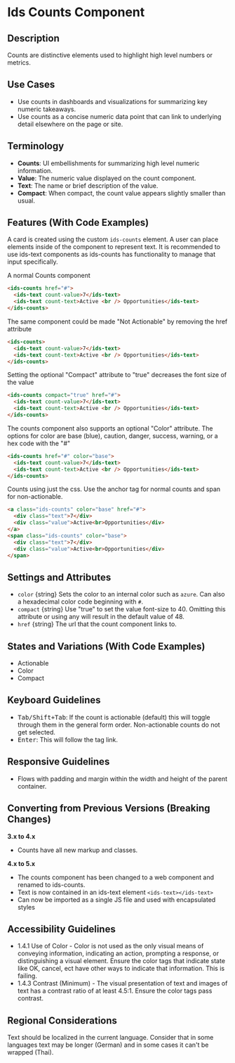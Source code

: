# Ids Counts Component

## Description

Counts are distinctive elements used to highlight high level numbers or metrics.

## Use Cases

- Use counts in dashboards and visualizations for summarizing key numeric takeaways.
- Use counts as a concise numeric data point that can link to underlying detail elsewhere on the page or site.

## Terminology

- **Counts**: UI embellishments for summarizing high level numeric information.
- **Value**: The numeric value displayed on the count component.
- **Text**:  The name or brief description of the value.
- **Compact**: When compact, the count value appears slightly smaller than usual.

## Features (With Code Examples)

A card is created using the custom `ids-counts` element. A user can place elements inside of the component to represent text. It is recommended to use ids-text components as ids-counts has functionality to manage that input specifically.

A normal Counts component

```html
<ids-counts href="#">
  <ids-text count-value>7</ids-text>
  <ids-text count-text>Active <br /> Opportunities</ids-text>
</ids-counts>
```

The same component could be made "Not Actionable" by removing the href attribute

```html
<ids-counts>
  <ids-text count-value>7</ids-text>
  <ids-text count-text>Active <br /> Opportunities</ids-text>
</ids-counts>
```

Setting the optional "Compact" attribute to "true" decreases the font size of the value

```html
<ids-counts compact="true" href="#">
  <ids-text count-value>7</ids-text>
  <ids-text count-text>Active <br /> Opportunities</ids-text>
</ids-counts>
```

The counts component also supports an optional "Color" attribute. The options for color are base (blue), caution, danger, success, warning, or a hex code with the "#"

```html
<ids-counts href="#" color="base">
  <ids-text count-value>7</ids-text>
  <ids-text count-text>Active <br /> Opportunities</ids-text>
</ids-counts>
```

Counts using just the css. Use the anchor tag for normal counts and span for non-actionable.

```html
<a class="ids-counts" color="base" href="#">
  <div class="text">7</div>
  <div class="value">Active<br>Opportunities</div>
</a>
<span class="ids-counts" color="base">
  <div class="text">7</div>
  <div class="value">Active<br>Opportunities</div>
</span>
```

## Settings and Attributes

- `color` {string} Sets the color to an internal color such as `azure`. Can also a hexadecimal color code beginning with `#`.
- `compact` {string} Use "true" to set the value font-size to 40. Omitting this attribute or using any will result in the default value of 48.
- `href` {string} The url that the count component links to.

## States and Variations (With Code Examples)

- Actionable
- Color
- Compact

## Keyboard Guidelines

- <kbd>Tab/Shift+Tab</kbd>: If the count is actionable (default) this will toggle through them in the general form order. Non-actionable counts do not get selected.
- <kbd>Enter</kbd>: This will follow the tag link.

## Responsive Guidelines

- Flows with padding and margin within the width and height of the parent container.

## Converting from Previous Versions (Breaking Changes)

**3.x to 4.x**
- Counts have all new markup and classes.

**4.x to 5.x**
- The counts component has been changed to a web component and renamed to ids-counts.
- Text is now contained in an ids-text element `<ids-text></ids-text>`
- Can now be imported as a single JS file and used with encapsulated styles

## Accessibility Guidelines

- 1.4.1 Use of Color - Color is not used as the only visual means of conveying information, indicating an action, prompting a response, or distinguishing a visual element. Ensure the color tags that indicate state like OK, cancel, ect have other ways to indicate that information. This is failing.
- 1.4.3 Contrast (Minimum) - The visual presentation of text and images of text has a contrast ratio of at least 4.5:1.   Ensure the color tags pass contrast.

## Regional Considerations

Text should be localized in the current language. Consider that in some languages text may be longer (German) and in some cases it can't be wrapped (Thai).
